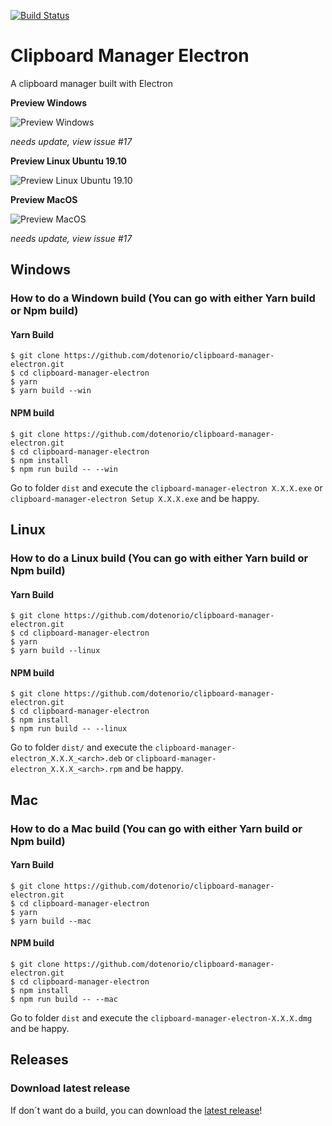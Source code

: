 [![Build Status](https://travis-ci.org/dotenorio/clipboard-manager-electron.svg?branch=master)](https://travis-ci.org/dotenorio/clipboard-manager-electron)

# Clipboard Manager Electron
A clipboard manager built with Electron

**Preview Windows**

![Preview Windows](https://i.imgur.com/2i26dTv.png)

_needs update, view issue #17_

**Preview Linux Ubuntu 19.10**

![Preview Linux Ubuntu 19.10](https://i.imgur.com/ohLfBdf.png)

**Preview MacOS**

![Preview MacOS](https://i.imgur.com/CSLIxl2.png)

_needs update, view issue #17_

## Windows

### How to do a Windown build (You can go with either Yarn build or Npm build) 
#### Yarn Build

```
$ git clone https://github.com/dotenorio/clipboard-manager-electron.git
$ cd clipboard-manager-electron
$ yarn
$ yarn build --win
```
#### NPM build
```
$ git clone https://github.com/dotenorio/clipboard-manager-electron.git
$ cd clipboard-manager-electron
$ npm install
$ npm run build -- --win
```

Go to folder `dist` and execute the `clipboard-manager-electron X.X.X.exe` or `clipboard-manager-electron Setup X.X.X.exe` and be happy.

## Linux

### How to do a Linux build (You can go with either Yarn build or Npm build)
#### Yarn Build

```
$ git clone https://github.com/dotenorio/clipboard-manager-electron.git
$ cd clipboard-manager-electron
$ yarn
$ yarn build --linux
```

#### NPM build
```
$ git clone https://github.com/dotenorio/clipboard-manager-electron.git
$ cd clipboard-manager-electron
$ npm install
$ npm run build -- --linux
```

Go to folder `dist/` and execute the `clipboard-manager-electron_X.X.X_<arch>.deb` or `clipboard-manager-electron_X.X.X_<arch>.rpm` and be happy.

## Mac

### How to do a Mac build (You can go with either Yarn build or Npm build)
#### Yarn Build
```
$ git clone https://github.com/dotenorio/clipboard-manager-electron.git
$ cd clipboard-manager-electron
$ yarn
$ yarn build --mac
```

#### NPM build
```
$ git clone https://github.com/dotenorio/clipboard-manager-electron.git
$ cd clipboard-manager-electron
$ npm install
$ npm run build -- --mac
```

Go to folder `dist` and execute the `clipboard-manager-electron-X.X.X.dmg` and be happy.

## Releases

### Download latest release

If don´t want do a build, you can download the [latest release](https://github.com/dotenorio/clipboard-manager-electron/releases/latest)!
